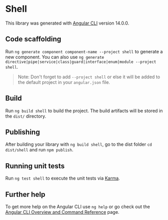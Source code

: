 # Shell

This library was generated with [Angular CLI](https://github.com/angular/angular-cli) version 14.0.0.

## Code scaffolding

Run `ng generate component component-name --project shell` to generate a new component. You can also use `ng generate directive|pipe|service|class|guard|interface|enum|module --project shell`.
> Note: Don't forget to add `--project shell` or else it will be added to the default project in your `angular.json` file. 

## Build

Run `ng build shell` to build the project. The build artifacts will be stored in the `dist/` directory.

## Publishing

After building your library with `ng build shell`, go to the dist folder `cd dist/shell` and run `npm publish`.

## Running unit tests

Run `ng test shell` to execute the unit tests via [Karma](https://karma-runner.github.io).

## Further help

To get more help on the Angular CLI use `ng help` or go check out the [Angular CLI Overview and Command Reference](https://angular.io/cli) page.
